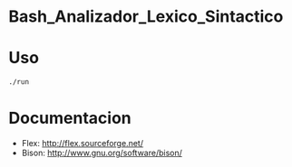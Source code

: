 Bash_Analizador_Lexico_Sintactico
=================================


Uso
===========
``` sh
./run 
```

Documentacion
==============
* Flex:  http://flex.sourceforge.net/
* Bison: http://www.gnu.org/software/bison/
